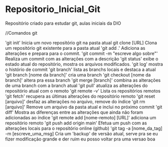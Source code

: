 # Repositorio_Inicial_Git
Repositório criado para estudar git, aulas iniciais da DIO

//Comandos git

'git init' 
    Inicia um novo repositório git na pasta atual
git clone [URL]
    Clona um repositório git existente para a pasta atual
'git add .' 
    Adiciona as alterações e prepara para o commit.
'git commit -m "escreve algo sobre"'
    Realiza um commit com as alterações com a descrição
'git status'
    exibe o estado atual do repositório, mostra os arquivos modificados.
'git log'
    mostra o histório de commit
'git branch'
    lista as branchs locais e destaca a atual
'git branch [nome da branch]'
    cria uma branch
'git checkout [nome da branch]'
    altera pra essa branch
'git merge [branch]'
    combina as alterações de uma branch com a branch atual
'git pull'
    atualiza as alterações do repositório atual com o remoto
'git remote -v'
    Lista os repositórios remotos
'git fetch'
    recupera as últimas alterações do repositório remoto
'git reset [arquivo]'
    desfaz as alterações no arquivo, remove do índice
'git rm [arquivo]'
    Remove um arquivo da pasta atual e inclui no próximo commit
'git diff'
    Mostra as diferenças entre as alterações que ainda não foram adicionadas ao índice
'git remote add [nome-remoto] [URL]'
    adiciona um repositório remoto 
'git push add origin main'
    Efetua um push com as alterações locais para o repositório online (github)
'git tag -a [nome_da_tag] -m [escreve_uma_msg]
    Cria um 'backup' de versão atual, serve pra se eu fizer modificação grande e der ruim eu posso voltar pra uma versao boa